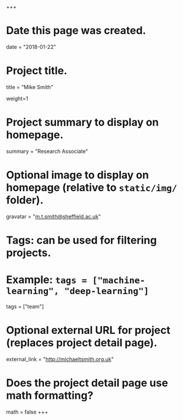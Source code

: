 +++
# Date this page was created.
date = "2018-01-22"

# Project title.
title = "Mike Smith"

weight=1

# Project summary to display on homepage.
summary = "Research Associate"

# Optional image to display on homepage (relative to `static/img/` folder).
gravatar = "m.t.smith@sheffield.ac.uk"

# Tags: can be used for filtering projects.
# Example: `tags = ["machine-learning", "deep-learning"]`
tags = ["team"]

# Optional external URL for project (replaces project detail page).
external_link = "http://michaeltsmith.org.uk"

# Does the project detail page use math formatting?
math = false
+++
